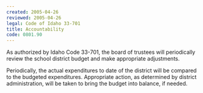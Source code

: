 ```yaml
---
created: 2005-04-26
reviewed: 2005-04-26
legal: Code of Idaho 33-701
title: Accountability
code: 0801.90
---
```



As authorized by Idaho Code 33-701, the board of trustees will periodically review the school district budget and make appropriate adjustments.

Periodically, the actual expenditures to date of the district will be compared to the budgeted expenditures. Appropriate action, as determined by district administration, will be taken to bring the budget into balance, if needed.


